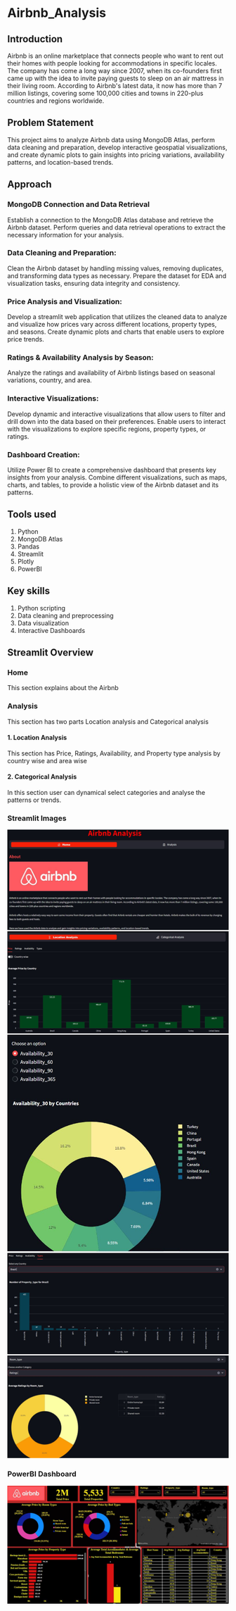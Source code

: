 # Airbnb_Analysis


## Introduction
Airbnb is an online marketplace that connects people who want to rent out their homes with people looking for accommodations in specific locales. 
The company has come a long way since 2007, when its co-founders first came up with the idea to invite paying guests to sleep on an air mattress in their living room. 
According to Airbnb's latest data, it now has more than 7 million listings, covering some 100,000 cities and towns in 220-plus countries and regions worldwide.


## Problem Statement
This project aims to analyze Airbnb data using MongoDB Atlas, perform data cleaning and preparation, develop interactive geospatial visualizations, and create dynamic plots to gain insights into pricing variations, availability patterns, and location-based trends.



## Approach

### MongoDB Connection and Data Retrieval
Establish a connection to the MongoDB Atlas database and retrieve the Airbnb dataset. 
Perform queries and data retrieval operations to extract the necessary information for your analysis.

### Data Cleaning and Preparation: 
Clean the Airbnb dataset by handling missing values, removing duplicates, and transforming data types as necessary. 
Prepare the dataset for EDA and visualization tasks, ensuring data integrity and consistency.

### Price Analysis and Visualization: 
Develop a streamlit web application that utilizes the cleaned data to analyze and visualize how prices vary across different locations, property types, and seasons. 
Create dynamic plots and charts that enable users to explore price trends.

### Ratings & Availability Analysis by Season: 
Analyze the ratings and availability of Airbnb listings based on seasonal variations, country, and area. 

### Interactive Visualizations: 
Develop dynamic and interactive visualizations that allow users to filter and drill down into the data based on their preferences. 
Enable users to interact with the visualizations to explore specific regions, property types, or ratings.

### Dashboard Creation: 
Utilize Power BI to create a comprehensive dashboard that presents key insights from your analysis. 
Combine different visualizations, such as maps, charts, and tables, to provide a holistic view of the Airbnb dataset and its patterns.


## Tools used

1. Python
2. MongoDB Atlas
3. Pandas
4. Streamlit
5. Plotly
6. PowerBI


## Key skills

1. Python scripting
2. Data cleaning and preprocessing
3. Data visualization 
4. Interactive Dashboards


## Streamlit Overview

### Home

This section explains about the Airbnb 

### Analysis

This section has two parts Location analysis and Categorical analysis

#### 1. Location Analysis

This section has Price, Ratings, Availability, and Property type analysis by country wise and area wise

#### 2. Categorical Analysis

In this section user can dynamical select categories and analyse the patterns or trends.


### Streamlit Images

![Home](https://github.com/Sakthipavithran16/Airbnb_Analysis/blob/main/Dashboard_image/Home.JPG)
![Price Analysis](https://github.com/Sakthipavithran16/Airbnb_Analysis/blob/main/Dashboard_image/Price.JPG)
![Availabilty Analysis](https://github.com/Sakthipavithran16/Airbnb_Analysis/blob/main/Dashboard_image/availabilty.JPG)
![Property Analysis](https://github.com/Sakthipavithran16/Airbnb_Analysis/blob/main/Dashboard_image/property.JPG)
![Categorical Analysis](https://github.com/Sakthipavithran16/Airbnb_Analysis/blob/main/Dashboard_image/categorical.JPG)

### PowerBI Dashboard

![](https://github.com/Sakthipavithran16/Airbnb_Analysis/blob/main/Dashboard_image/PowerBI%20dashboard.JPG)
